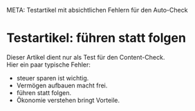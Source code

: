 META: Testartikel mit absichtlichen Fehlern für den Auto-Check  

# Testartikel: führen statt folgen  

Dieser Artikel dient nur als Test für den Content-Check.  
Hier ein paar typische Fehler:  

- steuer sparen ist wichtig.  
- Vermögen aufbauen macht frei.  
- führen statt folgen.  
- Ökonomie verstehen bringt Vorteile.  
